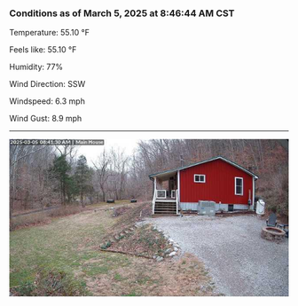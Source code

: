 ### Conditions as of March 5, 2025 at 8:46:44 AM CST 

Temperature: 55.10 &deg;F

Feels like: 55.10 &deg;F

Humidity: 77%

Wind Direction: SSW

Windspeed: 6.3 mph

Wind Gust: 8.9 mph

---

<img src="./images/latest.jpeg"/>

